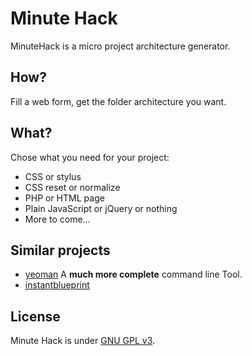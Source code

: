 # Minute Hack

MinuteHack is a micro project architecture generator.

## How?

Fill a web form, get the folder architecture you want.

## What?

Chose what you need for your project:

- CSS or stylus
- CSS reset or normalize
- PHP or HTML page
- Plain JavaScript or jQuery or nothing
- More to come…

## Similar projects

- [yeoman](http://yeoman.io/) A **much more complete** command line Tool.
- [instantblueprint](http://instantblueprint.com/)

## License

Minute Hack is under [GNU GPL v3](https://www.gnu.org/licenses/gpl.html).
